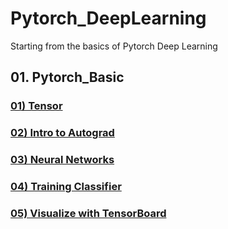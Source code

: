 # Pytorch_DeepLearning

Starting from the basics of Pytorch Deep Learning

## 01. Pytorch_Basic

### <a href='https://github.com/KevinTheRainmaker/Pytorch_DeepLearning/blob/main/01_Pytorch_Basic/01_Tensor.ipynb'>01) Tensor</a>

### <a href='https://github.com/KevinTheRainmaker/Pytorch_DeepLearning/blob/main/01_Pytorch_Basic/02_Intro_to_Autograd.ipynb'>02) Intro to Autograd</a>

### <a href='https://github.com/KevinTheRainmaker/Pytorch_DeepLearning/blob/main/01_Pytorch_Basic/03_Neural_Networks.ipynb'>03) Neural Networks</a>

### <a href='https://github.com/KevinTheRainmaker/Pytorch_DeepLearning/blob/main/01_Pytorch_Basic/04_Training_Classifier.ipynb'>04) Training Classifier</a>

### <a href='https://github.com/KevinTheRainmaker/Pytorch_DeepLearning/blob/main/01_Pytorch_Basic/05_Visualize_with_TensorBoard.ipynb'>05) Visualize with TensorBoard</a>
